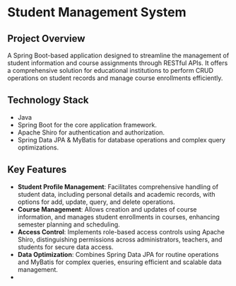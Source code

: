 # Student Management System

## Project Overview
A Spring Boot-based application designed to streamline the management of student information and course assignments through RESTful APIs. It offers a comprehensive solution for educational institutions to perform CRUD operations on student records and manage course enrollments efficiently.

## Technology Stack
- Java
- Spring Boot for the core application framework.
- Apache Shiro for authentication and authorization.
- Spring Data JPA & MyBatis for database operations and complex query optimizations.

## Key Features
- **Student Profile Management**: Facilitates comprehensive handling of student data, including personal details and academic records, with options for add, update, query, and delete operations.
- **Course Management**: Allows creation and updates of course information, and manages student enrollments in courses, enhancing semester planning and scheduling.
- **Access Control**: Implements role-based access controls using Apache Shiro, distinguishing permissions across administrators, teachers, and students for secure data access.
- **Data Optimization**: Combines Spring Data JPA for routine operations and MyBatis for complex queries, ensuring efficient and scalable data management.
- 

